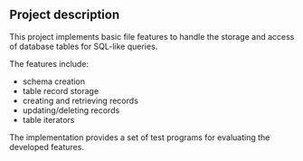 ## Project description

This project implements basic file features to handle the storage and access of database tables for SQL-like queries.

The features include:
- schema creation
- table record storage
- creating and retrieving records
- updating/deleting records
- table iterators

The implementation provides a set of test programs for evaluating the developed features.
